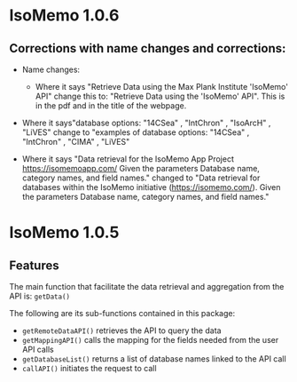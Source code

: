 # IsoMemo 1.0.6

## Corrections with name changes and corrections:
- Name changes:
  - Where it says "Retrieve Data using the Max Plank Institute 'IsoMemo' API" change this to: "Retrieve Data using the 'IsoMemo' API". This is in the pdf and in the title of the webpage.

- Where it says"database options: "14CSea" , "IntChron" , "IsoArcH" , "LiVES" change to "examples of database options: "14CSea" , "IntChron" , "CIMA" , "LiVES"

- Where it says "Data retrieval for the IsoMemo App Project https://isomemoapp.com/ Given the parameters Database
name, category names, and field names." changed to "Data retrieval for databases within the IsoMemo initiative (https://isomemo.com/). Given the parameters Database name, category names, and field names."

# IsoMemo 1.0.5

## Features
The main function that facilitate the data retrieval and aggregation from the API is: `getData()`

The following are its sub-functions contained in this package: 
- `getRemoteDataAPI()` retrieves the API to query the data
- `getMappingAPI()` calls the mapping for the fields needed from the user API calls
- `getDatabaseList()` returns a list of database names linked to the API call
- `callAPI()` initiates the request to call 
